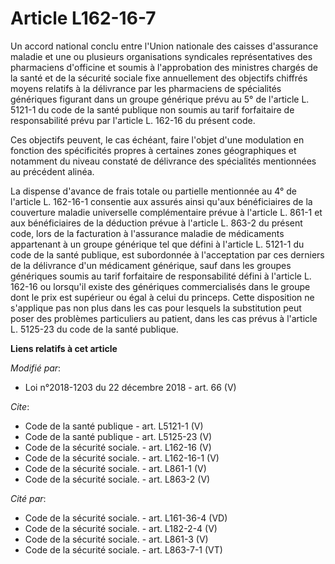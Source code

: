 # Article L162-16-7

Un accord national conclu entre l'Union nationale des caisses d'assurance maladie et une ou plusieurs organisations
syndicales représentatives des pharmaciens d'officine et soumis à l'approbation des ministres chargés de la santé et de la
sécurité sociale fixe annuellement des objectifs chiffrés moyens relatifs à la délivrance par les pharmaciens de spécialités
génériques figurant dans un groupe générique prévu au 5° de l'article L. 5121-1 du code de la santé publique non soumis au
tarif forfaitaire de responsabilité prévu par l'article L. 162-16 du présent code.

Ces objectifs peuvent, le cas échéant, faire l'objet d'une modulation en fonction des spécificités propres à certaines zones
géographiques et notamment du niveau constaté de délivrance des spécialités mentionnées au précédent alinéa.

La dispense d'avance de frais totale ou partielle mentionnée au 4° de l'article L. 162-16-1 consentie aux assurés ainsi
qu'aux bénéficiaires de la couverture maladie universelle complémentaire prévue à l'article L. 861-1 et aux bénéficiaires de
la déduction prévue à l'article L. 863-2 du présent code, lors de la facturation à l'assurance maladie de médicaments
appartenant à un groupe générique tel que défini à l'article L. 5121-1 du code de la santé publique, est subordonnée à
l'acceptation par ces derniers de la délivrance d'un médicament générique, sauf dans les groupes génériques soumis au tarif
forfaitaire de responsabilité défini à l'article L. 162-16 ou lorsqu'il existe des génériques commercialisés dans le groupe
dont le prix est supérieur ou égal à celui du princeps. Cette disposition ne s'applique pas non plus dans les cas pour
lesquels la substitution peut poser des problèmes particuliers au patient, dans les cas prévus à l'article L. 5125-23 du code
de la santé publique.

**Liens relatifs à cet article**

_Modifié par_:

  - Loi n°2018-1203 du 22 décembre 2018 - art. 66 (V)

_Cite_:

  - Code de la santé publique - art. L5121-1 (V)
  - Code de la santé publique - art. L5125-23 (V)
  - Code de la sécurité sociale. - art. L162-16 (V)
  - Code de la sécurité sociale. - art. L162-16-1 (V)
  - Code de la sécurité sociale. - art. L861-1 (V)
  - Code de la sécurité sociale. - art. L863-2 (V)

_Cité par_:

  - Code de la sécurité sociale. - art. L161-36-4 (VD)
  - Code de la sécurité sociale. - art. L182-2-4 (V)
  - Code de la sécurité sociale. - art. L861-3 (V)
  - Code de la sécurité sociale. - art. L863-7-1 (VT)

